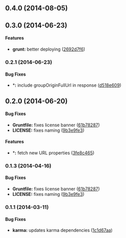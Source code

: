 <a name="0.4.0"></a>
## 0.4.0 (2014-08-05)


<a name="0.3.0"></a>
## 0.3.0 (2014-06-23)


#### Features

* **grunt:** better deploying ([2692d7f6](https://github.com/sofa/sofa-search-service/commit/2692d7f631d95413a67c4736be3a19482829bb4e))


<a name="0.2.1"></a>
### 0.2.1 (2014-06-23)


#### Bug Fixes

* ***:** include groupOriginFullUrl in response ([d518e609](https://github.com/sofa/sofa-search-service/commit/d518e6095b4c176151cede5c7ca2e9fac40125e1))


<a name="0.2.0"></a>
## 0.2.0 (2014-06-20)


#### Bug Fixes

* **Gruntfile:** fixes license banner ([61b78287](https://github.com/sofa/sofa-search-service/commit/61b7828701121cb4da5af72586fdbe71d2b6841b))
* **LICENSE:** fixes naming ([9b3e9fe3](https://github.com/sofa/sofa-search-service/commit/9b3e9fe3fcd4388911f57d195510117648f8c985))


#### Features

* ***:** fetch new URL properties ([3fe8c465](https://github.com/sofa/sofa-search-service/commit/3fe8c465198ea31b647a9d3b4cb7cb863dd7bc02))


<a name="0.1.3"></a>
### 0.1.3 (2014-04-16)


#### Bug Fixes

* **Gruntfile:** fixes license banner ([61b78287](https://github.com/sofa/sofa-search-service/commit/61b7828701121cb4da5af72586fdbe71d2b6841b))
* **LICENSE:** fixes naming ([9b3e9fe3](https://github.com/sofa/sofa-search-service/commit/9b3e9fe3fcd4388911f57d195510117648f8c985))


<a name="0.1.1"></a>
### 0.1.1 (2014-03-11)


#### Bug Fixes

* **karma:** updates karma dependencies ([1c1d67aa](https://github.com/sofa/sofa-search-service/commit/1c1d67aa91661161133c3fd60b85bb808306f328))

